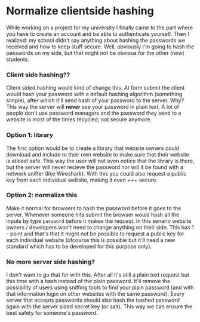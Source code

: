 # Normalize clientside hashing
While working on a project for my university I finally came to the part where you have to create an account and be able to authenticate yourself. Then I realized: my school didn't say anything about hashing the passwords we received and how to keep stuff secure. Well, obviously I'm going to hash the passwords on my side, but that might not be obvious for the other (new) students.

### Client side hashing??
Client sided hashing would kind of change this. At form submit the client would hash your password with a default hashing algorithm (something simple), after which it'll send hash of your password to the server. Why? This way the server will **never** see your password in plain text. A lot of people don't use password managers and the password they send to a website is most of the times recycled; not secure anymore.

### Option 1: library
The first option would be to create a library that website owners could download and include to their own website to make sure that their website is atleast safe. This way the user will not even notice that the library is there, but the server will never recieve the password nor will it be found with a network sniffer (like Wireshark). With this you could also request a public key from each individual website, making it even +++ secure.

### Option 2: normalize this
Make it normal for browsers to hash the password before it goes to the server. Whenever someone hits submit the browser would hash all the inputs by type `password` before it makes the request. In this senario website owners / developers won't need to change anything on their side. This has 1 - point and that's that it might not be possible to request a public key for each individual website (ofcourse this is possible but it'll need a new standard which has to be developed for this purpose only). 

### No more server side hashing?
I don't want to go that for with this. After all it's still a plain text request but this time with a hash instead of the plain password. It'll remove the possibility of users using sniffing tools to find your plain password (and with that information login on other websites with the same password). Every server that accepts passwords should also hash the hashed password again with the server sided secret key (or salt). This way we can ensure the best safety for someone's password.